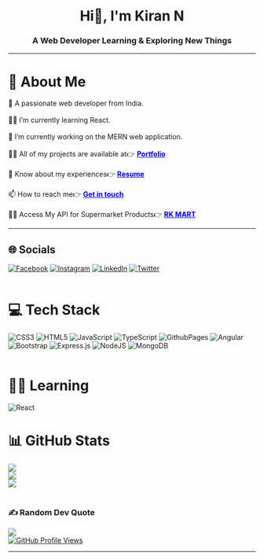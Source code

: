 <h1 align="center">Hi👋, I'm Kiran N </h1>

<h3 align="center">A Web Developer Learning & Exploring New Things</h3>

---

# 💫 About Me

👤 A passionate web developer from India.<br><br>👨‍💻 I’m currently learning React.<br><br>🔭 I’m currently working on the MERN web application.<br><br>🤹‍♂️ All of my projects are available at👉 <a style="color: blue; font-weight: bold" href="https://kiran2023.github.io/Portfolio" target="_blank">Portfolio</a> <br><br>📄 Know about my experiences👉 <a style="color: blue; font-weight: bold" href="https://drive.google.com/file/d/1bmzv1BZNr5KHJWUeqWWg73aHnZwNP4j-/view?usp=sharing" target="_blank" download="">Resume </a><br><br>📫 How to reach me👉 <a style="color: blue; font-weight: bold" href="mailto:n.kiran9936@gmail.com" target="_blank">Get in touch</a><br><br>🤹‍♂️ Access My API for Supermarket Products👉 <a style="color: blue; font-weight: bold" href="https://rkmapi-production.up.railway.app/" target="_blank">RK MART</a>

---
  
## 🌐 Socials
[![Facebook](https://img.shields.io/badge/Facebook-%231877F2.svg?logo=Facebook&logoColor=white)](https://facebook.com/people/Kiran-Patil/100013552217592/) [![Instagram](https://img.shields.io/badge/Instagram-%23E4405F.svg?logo=Instagram&logoColor=white)](https://instagram.com/im_real_fcg/) [![LinkedIn](https://img.shields.io/badge/LinkedIn-%230077B5.svg?logo=linkedin&logoColor=white)](https://linkedin.com/in/kiran-n-0a903b224) [![Twitter](https://img.shields.io/badge/Twitter-%231DA1F2.svg?logo=Twitter&logoColor=white)](https://twitter.com/im__Kiran23) <br><br>

# 💻 Tech Stack
![CSS3](https://img.shields.io/badge/css3-%231572B6.svg?style=for-the-badge&logo=css3&logoColor=white) ![HTML5](https://img.shields.io/badge/html5-%23E34F26.svg?style=for-the-badge&logo=html5&logoColor=white) ![JavaScript](https://img.shields.io/badge/javascript-%23323330.svg?style=for-the-badge&logo=javascript&logoColor=%23F7DF1E) ![TypeScript](https://img.shields.io/badge/typescript-%23007ACC.svg?style=for-the-badge&logo=typescript&logoColor=white) ![GithubPages](https://img.shields.io/badge/github%20pages-121013?style=for-the-badge&logo=github&logoColor=white) ![Angular](https://img.shields.io/badge/angular-%23DD0031.svg?style=for-the-badge&logo=angular&logoColor=white) ![Bootstrap](https://img.shields.io/badge/bootstrap-%238511FA.svg?style=for-the-badge&logo=bootstrap&logoColor=white) ![Express.js](https://img.shields.io/badge/express.js-%23404d59.svg?style=for-the-badge&logo=express&logoColor=%2361DAFB) ![NodeJS](https://img.shields.io/badge/node.js-6DA55F?style=for-the-badge&logo=node.js&logoColor=white) 
![MongoDB](https://img.shields.io/badge/MongoDB-%234ea94b.svg?style=for-the-badge&logo=mongodb&logoColor=white) <br><br>

# 🤹‍♂️ Learning
![React](https://img.shields.io/badge/react-%2320232a.svg?style=for-the-badge&logo=react&logoColor=%2361DAFB)

# 📊 GitHub Stats
![](https://github-readme-stats.vercel.app/api?username=kiran2023&theme=default&hide_border=false&include_all_commits=true&count_private=true)<br/>
![](https://github-readme-streak-stats.herokuapp.com/?user=kiran2023&theme=default&hide_border=false)<br/>
![](https://github-readme-stats.vercel.app/api/top-langs/?username=kiran2023&theme=default&hide_border=false&include_all_commits=true&count_private=true&layout=compact) <br><br>

### ✍️ Random Dev Quote
![](https://quotes-github-readme.vercel.app/api?type=horizontal&theme=light) <br>
[![GitHub Profile Views](https://komarev.com/ghpvc/?username=kiran2023&label=Profile%20views&color=0e75b6&style=flat)](https://github.com/kiran2023)

----
